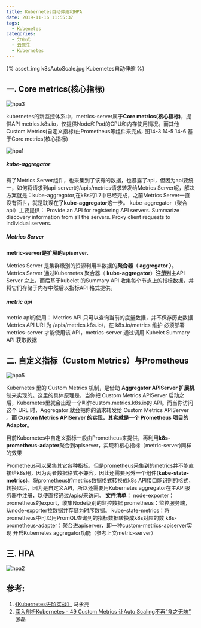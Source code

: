 ```yaml
---
title: Kubernetes自动伸缩和HPA
date: 2019-11-16 11:55:37
tags:
  - Kubenetes
categories:
  - 分布式 
  - 云原生
  - Kubernetes  
---
```


<p></p>
<!-- more -->


{% asset_img   k8sAutoScale.jpg  Kubernetes自动伸缩  %}

## 一. Core metrics(核心指标)  
![hpa3](https://user-images.githubusercontent.com/5608425/68987952-a3730080-086a-11ea-9a69-6b2c41de98ed.JPG)


kubernetes的新监控体系中，metrics-server属于**Core metrics(核心指标)**，提供API metrics.k8s.io，仅提供Node和Pod的CPU和内存使用情况。而其他Custom Metrics(自定义指标)由Prometheus等组件来完成. 
图14-3 14-5 14-6 基于Core metrics(核心指标)

![hpa1](https://user-images.githubusercontent.com/5608425/68987950-a3730080-086a-11ea-83b8-1b6e06e3c659.jpg)

##### kube-aggregator

有了Metrics Server组件，也采集到了该有的数据，也暴露了api，但因为api要统一，如何将请求到api-server的/apis/metrics请求转发给Metrics Server呢，解决方案就是：kube-aggregator,在k8s的1.7中已经完成，之前Metrics Server一直没有面世，就是耽误在了**kube-aggregator**这一步。
kube-aggregator（聚合api）主要提供：
Provide an API for registering API servers.
Summarize discovery information from all the servers.
Proxy client requests to individual servers.

##### Metrics Server
**metric-server是扩展的apiserver.**

Metrics Server 是集群级别的资源利用率数据的**聚合器（ aggregator ）**。Metrics Server 通过Kubernetes 聚合器（ **kube-aggregator**）**注册**到主API Server 之上，而后基于kubelet 的Summary API 收集每个节点上的指标数据，并将它们存储于内存中然后以指标API 格式提供。


##### metric api
metric api的使用：
Metrics API 只可以查询当前的度量数据，并不保存历史数据
Metrics API URI 为 /apis/metrics.k8s.io/，在 k8s.io/metrics 维护
必须部署 metrics-server 才能使用该 API，metrics-server 通过调用 Kubelet Summary API 获取数据

## 二.  自定义指标（Custom Metrics）与Prometheus

![hpa5](https://user-images.githubusercontent.com/5608425/68987954-a40b9700-086a-11ea-985a-10d423d2cd15.JPG)

Kubernetes 里的 Custom Metrics 机制，是借助 **Aggregator APIServer 扩展机**制来实现的。这里的具体原理是，当你把 Custom Metrics APIServer 启动之后，Kubernetes里就会出现一个叫作custom.metrics.k8s.io的 API。而当你访问这个 URL 时，Aggregator 就会把你的请求转发给 Custom Metrics APIServer 。**而 Custom Metrics APIServer 的实现，其实就是一个 Prometheus 项目的 Adaptor**。


目前Kubernetes中自定义指标一般由Prometheus来提供，再利用**k8s-prometheus-adapter**聚合到apiserver，实现和核心指标（metric-server)同样的效果

Prometheus可以采集其它各种指标，但是prometheus采集到的metrics并不能直接给k8s用，因为两者数据格式不兼容，因此还需要另外一个组件(**kube-state-metrics**)，将prometheus的metrics数据格式转换成k8s API接口能识别的格式，转换以后，因为是自定义API，所以还需要用Kubernetes aggregator在主API服务器中注册，以便直接通过/apis/来访问。
**文件清单**：
node-exporter：prometheus的export，收集Node级别的监控数据
prometheus：监控服务端，从node-exporter拉数据并存储为时序数据。
kube-state-metrics：将prometheus中可以用PromQL查询到的指标数据转换成k8s对应的数
k8s-prometheus-adapter：聚合进apiserver，即一种custom-metrics-apiserver实现
开启Kubernetes aggregator功能（参考上文metric-server）


## 三. HPA

![hpa2](https://user-images.githubusercontent.com/5608425/68987951-a3730080-086a-11ea-82d6-78ba5efcdfa5.jpg)

## 参考:
1. [《Kubernetes进阶实战》]() 马永亮
2. [深入剖析Kubernetes - 49  Custom Metrics 让Auto Scaling不再“食之无味”]() 张磊


 


